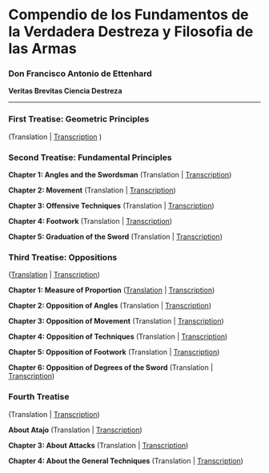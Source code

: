 # Compendio de los Fundamentos de la Verdadera Destreza y Filosofia de las Armas
### Don Francisco Antonio de Ettenhard
**Veritas Brevitas Ciencia Destreza**

***

### First Treatise: Geometric Principles
(Translation | [Transcription](Tratado%20Primero.md) )

### Second Treatise: Fundamental Principles
**Chapter 1: Angles and the Swordsman**
(Translation | [Transcription](Tratado%20Segundo%20Capitulo%20I.md)) 

**Chapter 2: Movement**
(Translation | [Transcription](Tratado%20Segundo%20Capitulo%20II.md))

**Chapter 3: Offensive Techniques**
(Translation | [Transcription](Tratado%20Segundo%20Capitulo%20III.md))

**Chapter 4: Footwork**
(Translation | [Transcription](Tratado%20Segundo%20Capitulo%20IIII.md))

**Chapter 5: Graduation of the Sword**
(Translation | [Transcription](Tratado%20Segundo%20Capitulo%20V.md))

### Third Treatise: Oppositions
([Translation](Part%20III.md) | [Transcription](Tratado%20Tercero.md))

**Chapter 1: Measure of Proportion**
([Translation](Part%20III%20Chapter%201.md) | [Transcription](Tratado%20Tercero%20Capitulo%20I.md))

**Chapter 2: Opposition of Angles**
(Translation | [Transcription](Tratado%20Tercero%20Capitulo%20II.md))

**Chapter 3: Opposition of Movement**
(Translation | [Transcription](Tratado%20Tercero%20Capitulo%20III.md))

**Chapter 4: Opposition of Techniques**
(Translation | [Transcription](Tratado%20Tercero%20Capitulo%20IIII.md))

**Chapter 5: Opposition of Footwork**
(Translation | [Transcription](Tratado%20Tercero%20Capitulo%20V.md))

**Chapter 6: Opposition of Degrees of the Sword**
(Translation | [Transcription](Tratado%20Tercero%20Capitulo%20VI.md))


### Fourth Treatise
(Translation | [Transcription](Tratado%20Quarto.md))

**About Atajo**
(Translation | [Transcription](Tratado%20Quarto%20Del%20Atajo.md))

**Chapter 3: About Attacks**
(Translation | [Transcription](Tratado%20Quarto%20De%20Los%20Acometimientos.md))

**Chapter 4: About the General Techniques**
(Translation | [Transcription](Tratado%20Quarto%20De%20Las%20Tretas%20Generales.md)) 